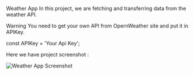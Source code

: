 Weather App
In this project, we are fetching and transferring data from the weather API.

Warning
You need to get your own API from OpernWeather site and put it in APIKey.

const APIKey = 'Your Api Key';

Here we have project screenshot :

![Weather App Screenshot](https://github.com/Kaantk/Weather-App/assets/96573996/21f29ed1-f514-4fb4-a432-321cba4c1c98)
